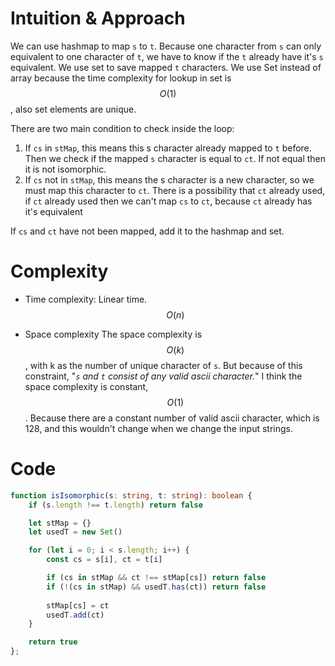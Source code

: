 # Intuition & Approach
We can use hashmap to map `s` to `t`. Because one character from `s` can only equivalent to one character of `t`, we have to know if the `t` already have it's `s` equivalent. We use set to save mapped `t` characters. We use Set instead of array because the time complexity for lookup in set is $$O(1)$$, also set elements are unique.

There are two main condition to check inside the loop:
1. If `cs` in `stMap`, this means this s character already mapped to `t` before. Then we check if the mapped `s` character is equal to `ct`. If not equal then it is not isomorphic.
2. If `cs` not in `stMap`, this means the s character is a new character, so we must map this character to `ct`. There is a possibility that `ct` already used, if `ct` already used then we can't map `cs` to `ct`, because `ct` already has it's equivalent 

If `cs` and `ct` have not been mapped, add it to the hashmap and set.

# Complexity
- Time complexity: Linear time. $$O(n)$$

- Space complexity
The space complexity is $$O(k)$$, with k as the number of unique character of `s`. But because of this constraint, "*`s` and `t` consist of any valid ascii character.*" I think the space complexity is constant, $$O(1)$$. Because there are a constant number of valid ascii character, which is 128, and this wouldn't change when we change the input strings.

# Code
```ts
function isIsomorphic(s: string, t: string): boolean {
    if (s.length !== t.length) return false

    let stMap = {}
    let usedT = new Set()

    for (let i = 0; i < s.length; i++) {
        const cs = s[i], ct = t[i]

        if (cs in stMap && ct !== stMap[cs]) return false
        if (!(cs in stMap) && usedT.has(ct)) return false
        
        stMap[cs] = ct
        usedT.add(ct)
    }

    return true
};
```